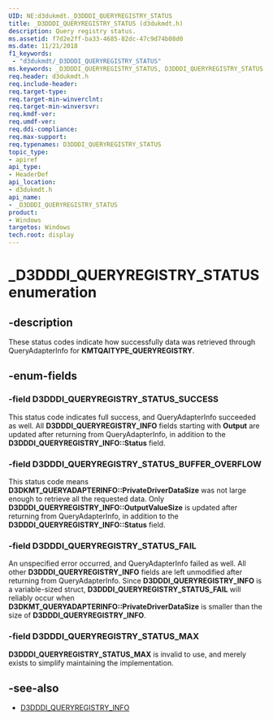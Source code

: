 ```yaml
---
UID: NE:d3dukmdt._D3DDDI_QUERYREGISTRY_STATUS
title: _D3DDDI_QUERYREGISTRY_STATUS (d3dukmdt.h)
description: Query registry status.
ms.assetid: f7d2e2ff-ba33-4685-82dc-47c9d74b08d0
ms.date: 11/21/2018
f1_keywords:
 - "d3dukmdt/_D3DDDI_QUERYREGISTRY_STATUS"
ms.keywords: _D3DDDI_QUERYREGISTRY_STATUS, D3DDDI_QUERYREGISTRY_STATUS,
req.header: d3dukmdt.h
req.include-header:
req.target-type:
req.target-min-winverclnt:
req.target-min-winversvr:
req.kmdf-ver:
req.umdf-ver:
req.ddi-compliance:
req.max-support:
req.typenames: D3DDDI_QUERYREGISTRY_STATUS
topic_type:
- apiref
api_type:
- HeaderDef
api_location:
- d3dukmdt.h
api_name:
- _D3DDDI_QUERYREGISTRY_STATUS
product: 
- Windows
targetos: Windows
tech.root: display
---
```


# _D3DDDI_QUERYREGISTRY_STATUS enumeration

## -description
These status codes indicate how successfully data was retrieved through QueryAdapterInfo for **KMTQAITYPE_QUERYREGISTRY**.

## -enum-fields

### -field D3DDDI_QUERYREGISTRY_STATUS_SUCCESS
This status code indicates full success, and QueryAdapterInfo succeeded as well.
All **D3DDDI_QUERYREGISTRY_INFO** fields starting with **Output** are updated after returning from QueryAdapterInfo, in addition to the **D3DDDI_QUERYREGISTRY_INFO\::Status** field.

### -field D3DDDI_QUERYREGISTRY_STATUS_BUFFER_OVERFLOW
This status code means **D3DKMT_QUERYADAPTERINFO\::PrivateDriverDataSize** was not large enough to retrieve all the requested data.
Only **D3DDDI_QUERYREGISTRY_INFO\::OutputValueSize** is updated after returning from QueryAdapterInfo, in addition to the **D3DDDI_QUERYREGISTRY_INFO\::Status** field.

### -field D3DDDI_QUERYREGISTRY_STATUS_FAIL
An unspecified error occurred, and QueryAdapterInfo failed as well.
All other **D3DDDI_QUERYREGISTRY_INFO** fields are left unmodified after returning from QueryAdapterInfo.
Since **D3DDDI_QUERYREGISTRY_INFO** is a variable-sized struct,
**D3DDDI_QUERYREGISTRY_STATUS_FAIL** will reliably occur when **D3DKMT_QUERYADAPTERINFO\::PrivateDriverDataSize** is smaller than the size of **D3DDDI_QUERYREGISTRY_INFO**.

### -field D3DDDI_QUERYREGISTRY_STATUS_MAX
**D3DDDI_QUERYREGISTRY_STATUS_MAX** is invalid to use, and merely exists to simplify maintaining the implementation.

## -see-also
- [D3DDDI_QUERYREGISTRY_INFO](ns-d3dukmdt-_d3dddi_queryregistry_info.md)
